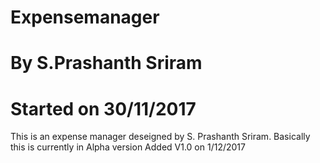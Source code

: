 
# Expensemanager
# By S.Prashanth Sriram
# Started on 30/11/2017
This is an expense manager deseigned by S. Prashanth Sriram.
Basically this is currently in Alpha version
Added V1.0 on 1/12/2017
